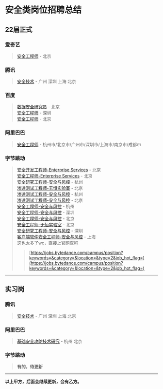# 安全类岗位招聘总结  

## 22届正式

### 爱奇艺
> [安全工程师](https://campus.iqiyi.com/campus_apply/iqiyi/38597#/job/817261a4-0398-415a-b80b-886b255c310c) - 北京  

### 腾讯 
> [安全技术](https://join.qq.com/post_detail.html?pid=1&id=112&tid=2) - 广州 深圳 上海 北京 

### 百度
> [数据安全研究员](https://talent.baidu.com/external/baidu/campus.html#/jobDetail/all/1/193146) - 北京  
> [安全工程师](https://talent.baidu.com/external/baidu/campus.html#/jobDetail/all/1/192932) - 深圳  
> [安全工程师](https://talent.baidu.com/external/baidu/campus.html#/jobDetail/all/1/192931) - 北京  

### 阿里巴巴  
> [安全工程师](https://talent.alibaba.com/campus-position/12747?spm=a1z9iw.13825115.0.0.60663ae76tcuZa) - 杭州市/北京市/广州市/深圳市/上海市/南京市/成都市  

### 字节跳动  
> [安全开发工程师-Enterprise Services](https://jobs.bytedance.com/campus/position/6994716399319173384/detail) - 北京  
> [安全工程师-Enterprise Services](https://jobs.bytedance.com/campus/position/6994714426805340446/detail) - 北京  
> [安全研究工程师-安全与风控](https://jobs.bytedance.com/campus/position/6994738529549568269/detail) - 杭州  
> [渗透测试工程师-无恒实验室](https://jobs.bytedance.com/campus/position/6994754271120148767/detail) - 北京  
> [渗透测试工程师-安全与风控](https://jobs.bytedance.com/campus/position/6994738493528344868/detail) - 杭州  
> [渗透测试工程师-安全与风控](https://jobs.bytedance.com/campus/position/6994770128269723941/detail) - 北京  
> [安全工程师-安全与风控](https://jobs.bytedance.com/campus/position/6994739017205287181/detail) - 杭州  
> [安全工程师-安全与风控](https://jobs.bytedance.com/campus/position/6993367739378305311/detail) - 深圳  
> [安全工程师-安全与风控](https://jobs.bytedance.com/campus/position/6994769469281782029/detail) - 北京  
> [安全工程师-无恒实验室](https://jobs.bytedance.com/campus/position/6994754273947076900/detail) - 北京  
> [安全研究工程师-安全与风控](https://jobs.bytedance.com/campus/position/6993365548416420127/detail) - 深圳  
> [客户端软件安全工程师-安全与风控](https://jobs.bytedance.com/campus/position/6994773648808626469/detail) - 上海  
> 这也太多了wc，直接上官网查吧  
>>[https://jobs.bytedance.com/campus/position?keywords=&category=&location=&type=2&job_hot_flag=](https://jobs.bytedance.com/campus/position?keywords=&category=&location=&type=2&job_hot_flag=)  
  
------

## 实习岗

### 腾讯
> [安全技术](https://join.qq.com/post_detail.html?pid=2&id=112&tid=2) - 广州 深圳 上海 北京  

### 阿里巴巴  
> [基础安全攻防技术研究](https://talent.alibaba.com/campus-project/922?spm=a1z9iw.13825115.0.0.631e3ae7oQcuKV) - 杭州 北京  

### 字节跳动  
> **有的，待更新**  

------  
**以上甲方，后面会继续更新，会有乙方。**